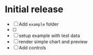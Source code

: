 # Initial release
- [ ] Add `example` folder
- [ ]
- [ ] setup example with test data
- [ ] render simple chart and preview
- [ ] Add controls
